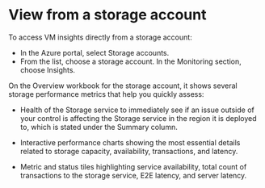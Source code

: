 # View from a storage account

To access VM insights directly from a storage account:

- In the Azure portal, select Storage accounts.
- From the list, choose a storage account. In the Monitoring section, choose Insights.

On the Overview workbook for the storage account, it shows several storage performance metrics that help you quickly assess:

- Health of the Storage service to immediately see if an issue outside of your control is affecting the Storage service in the region it is deployed to, which is stated under the Summary column.

- Interactive performance charts showing the most essential details related to storage capacity, availability, transactions, and latency.

- Metric and status tiles highlighting service availability, total count of transactions to the storage service, E2E latency, and server latency.
